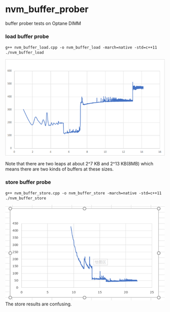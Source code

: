 # nvm_buffer_prober
buffer prober tests on Optane DIMM


### load buffer probe
```
g++ nvm_buffer_load.cpp -o nvm_buffer_load -march=native -std=c++11
./nvm_buffer_load
```
![load](./res/load.png)

Note that there are two leaps at about 2^7 KB and 2^13 KB(8MB) which means there are two kinds of buffers at these sizes.


### store buffer probe
```
g++ nvm_buffer_store.cpp -o nvm_buffer_store -march=native -std=c++11
./nvm_buffer_store
```
![store](./res/store.png)
The store results are confusing.
